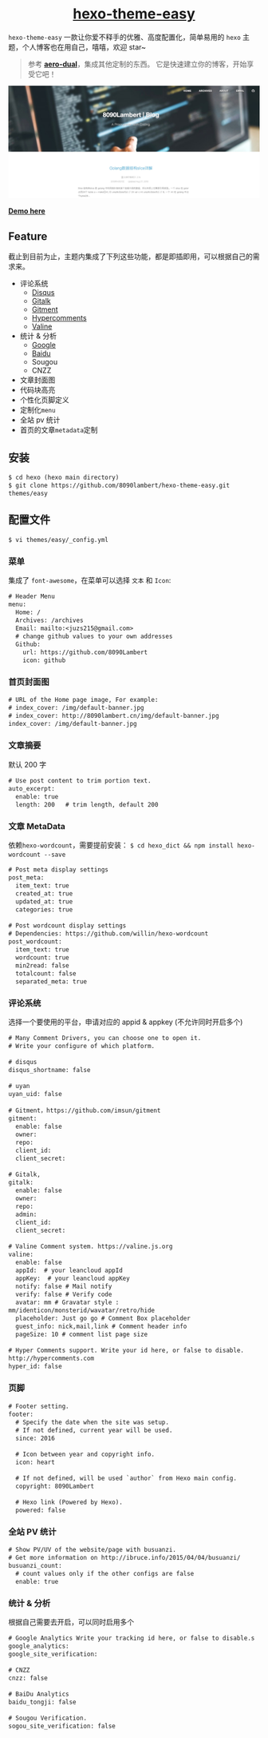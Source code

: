 <h1 align="center"><a href="https://github.com/8090lambert/hexo-theme-easy">hexo-theme-easy</a></h1>

`hexo-theme-easy` 一款让你爱不释手的优雅、高度配置化，简单易用的 `hexo` 主题，个人博客也在用自己，嘻嘻，欢迎 star~ 
> 参考 **[aero-dual](https://github.com/levblanc/hexo-theme-aero-dual)**，集成其他定制的东西。 它是快速建立你的博客，开始享受它吧！ 

![](https://raw.githubusercontent.com/8090Lambert/material/master/preview.jpg)

**[Demo here](http://8090lambert.cn)**

## Feature
截止到目前为止，主题内集成了下列这些功能，都是即插即用，可以根据自己的需求来。
- 评论系统
    - [Disqus](https://wordpress.org/plugins/disqus-comment-system/) 
    - [Gitalk](https://github.com/gitalk/gitalk)
    - [Gitment](https://github.com/imsun/gitment)
    - [Hypercomments](https://www.hypercomments.com/)
    - [Valine](https://leancloud.cn/)
- 统计 & 分析
    - [Google](https://analytics.google.com/analytics/web/#/report-home/a146263529w208108969p200684717)
    - [Baidu](https://tongji.baidu.com/web/welcome/login)
    - Sougou
    - CNZZ
- 文章封面图
- 代码块高亮
- 个性化页脚定义
- 定制化`menu`
- 全站 pv 统计
- 首页的文章`metadata`定制

## 安装
```
$ cd hexo (hexo main directory)
$ git clone https://github.com/8090lambert/hexo-theme-easy.git themes/easy
```

## 配置文件
```
$ vi themes/easy/_config.yml
```

### 菜单
集成了 `font-awesome`，在菜单可以选择 `文本` 和 `Icon`:
```
# Header Menu
menu:
  Home: /
  Archives: /archives
  Email: mailto:<juzs215@gmail.com>
  # change github values to your own addresses
  Github:
    url: https://github.com/8090Lambert
    icon: github
```

### 首页封面图
```
# URL of the Home page image, For example:
# index_cover: /img/default-banner.jpg
# index_cover: http://8090lambert.cn/img/default-banner.jpg
index_cover: /img/default-banner.jpg
```

### 文章摘要
默认 200 字
```
# Use post content to trim portion text.
auto_excerpt:
  enable: true 
  length: 200   # trim length, default 200
```

### 文章 MetaData
依赖`hexo-wordcount`，需要提前安装：
`
$ cd hexo_dict && npm install hexo-wordcount --save
`
```
# Post meta display settings
post_meta:
  item_text: true
  created_at: true
  updated_at: true
  categories: true

# Post wordcount display settings
# Dependencies: https://github.com/willin/hexo-wordcount
post_wordcount:
  item_text: true
  wordcount: true
  min2read: false
  totalcount: false
  separated_meta: true
```

### 评论系统
选择一个要使用的平台，申请对应的 appid & appkey (不允许同时开启多个)
```
# Many Comment Drivers, you can choose one to open it.
# Write your configure of which platform.

# disqus
disqus_shortname: false

# uyan
uyan_uid: false

# Gitment，https://github.com/imsun/gitment
gitment:
  enable: false
  owner: 
  repo: 
  client_id: 
  client_secret: 

# Gitalk,
gitalk:
  enable: false
  owner: 
  repo: 
  admin: 
  client_id: 
  client_secret: 

# Valine Comment system. https://valine.js.org
valine:
  enable: false
  appId:  # your leancloud appId
  appKey:  # your leancloud appKey
  notify: false # Mail notify
  verify: false # Verify code
  avatar: mm # Gravatar style : mm/identicon/monsterid/wavatar/retro/hide
  placeholder: Just go go # Comment Box placeholder
  guest_info: nick,mail,link # Comment header info
  pageSize: 10 # comment list page size

# Hyper Comments support. Write your id here, or false to disable. http://hypercomments.com
hyper_id: false
```

### 页脚
```
# Footer setting.
footer:
  # Specify the date when the site was setup.
  # If not defined, current year will be used.
  since: 2016

  # Icon between year and copyright info.
  icon: heart

  # If not defined, will be used `author` from Hexo main config.
  copyright: 8090Lambert

  # Hexo link (Powered by Hexo).
  powered: false
```

### 全站 PV 统计
```
# Show PV/UV of the website/page with busuanzi.
# Get more information on http://ibruce.info/2015/04/04/busuanzi/
busuanzi_count:
  # count values only if the other configs are false
  enable: true
```

### 统计 & 分析
根据自己需要去开启，可以同时启用多个
```
# Google Analytics Write your tracking id here, or false to disable.s
google_analytics: 
google_site_verification: 

# CNZZ
cnzz: false

# BaiDu Analytics
baidu_tongji: false

# Sougou Verification.
sogou_site_verification: false
```

